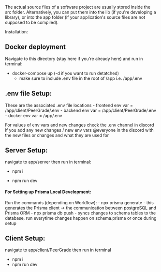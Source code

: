The actual source files of a software project are usually stored inside the src folder. Alternatively, you can put them into the lib (if you're developing a library), or into the app folder (if your application's source files are not supposed to be compiled).

Installation: 

## Docker deployment
Navigate to this directory (stay here if you're already here) and run in terminal:

- docker-compose up (-d if you want to run detatched)
    - make sure to include .env file in the root of /app i.e. /app/.env

## .env file Setup: 
These are the associated .env file locations 
    - frontend env var = /app/client/PeerGrade/.env
    - backend env var = /app/client/PeerGrade/.env
    - docker env var = /app/.env 

For values of env vars and new changes check the .env channel in discord
If you add any new changes / new env vars @everyone in the discord with 
the new files or changes and what they are used for 

## Server Setup:
navigate to app/server then run in terminal:

- npm i

- npm run dev 

#### For Setting up Prisma Local Development: 
Run the commands (depending on Workflow): 
    - npx prisma generate 
        - this generates the Prisma client -> the communication between postgreSQL and Prisma ORM
    - npx prisma db push 
        - syncs changes to schema tables to the database, run everytime changes happen on schema.prisma or once during setup


## Client Setup: 
navigate to app/client/PeerGrade then run in terminal 

- npm i
- npm run dev

